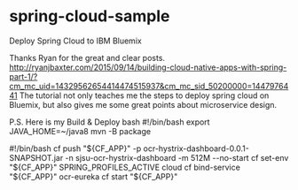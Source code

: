# spring-cloud-sample
Deploy Spring Cloud to IBM Bluemix

Thanks Ryan for the great and clear posts.
http://ryanjbaxter.com/2015/09/14/building-cloud-native-apps-with-spring-part-1/?cm_mc_uid=14329562654414474515937&cm_mc_sid_50200000=1447976441
The tutorial not only teaches me the steps to deploy spring cloud on Bluemix, but also gives me some great points about microservice design.

P.S. Here is my Build & Deploy bash
#!/bin/bash
export JAVA_HOME=~/java8
mvn -B package

#!/bin/bash
cf push "${CF_APP}" -p ocr-hystrix-dashboard-0.0.1-SNAPSHOT.jar -n sjsu-ocr-hystrix-dashboard -m 512M --no-start
cf set-env "${CF_APP}" SPRING_PROFILES_ACTIVE cloud
cf bind-service "${CF_APP}" ocr-eureka
cf start "${CF_APP}"

